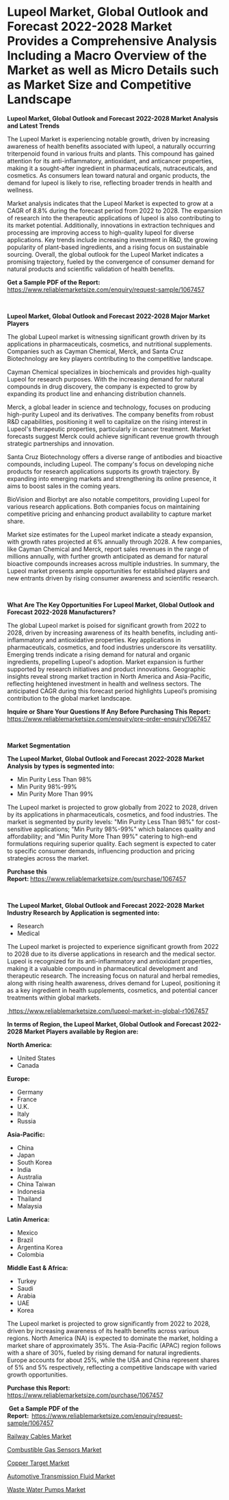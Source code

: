 <p><h1>Lupeol Market, Global Outlook and Forecast 2022-2028 Market Provides a Comprehensive Analysis Including a Macro Overview of the Market as well as Micro Details such as Market Size and Competitive Landscape</h1></p><p><strong>Lupeol Market, Global Outlook and Forecast 2022-2028 Market Analysis and Latest Trends</strong></p>
<p><p>The Lupeol Market is experiencing notable growth, driven by increasing awareness of health benefits associated with lupeol, a naturally occurring triterpenoid found in various fruits and plants. This compound has gained attention for its anti-inflammatory, antioxidant, and anticancer properties, making it a sought-after ingredient in pharmaceuticals, nutraceuticals, and cosmetics. As consumers lean toward natural and organic products, the demand for lupeol is likely to rise, reflecting broader trends in health and wellness.</p><p>Market analysis indicates that the Lupeol Market is expected to grow at a CAGR of 8.8% during the forecast period from 2022 to 2028. The expansion of research into the therapeutic applications of lupeol is also contributing to its market potential. Additionally, innovations in extraction techniques and processing are improving access to high-quality lupeol for diverse applications. Key trends include increasing investment in R&D, the growing popularity of plant-based ingredients, and a rising focus on sustainable sourcing. Overall, the global outlook for the Lupeol Market indicates a promising trajectory, fueled by the convergence of consumer demand for natural products and scientific validation of health benefits.</p></p>
<p><strong>Get a Sample PDF of the Report:&nbsp;</strong> <a href="https://www.reliablemarketsize.com/enquiry/request-sample/1067457">https://www.reliablemarketsize.com/enquiry/request-sample/1067457</a></p>
<p>&nbsp;</p>
<p><strong>Lupeol Market, Global Outlook and Forecast 2022-2028 Major Market Players</strong></p>
<p><p>The global Lupeol market is witnessing significant growth driven by its applications in pharmaceuticals, cosmetics, and nutritional supplements. Companies such as Cayman Chemical, Merck, and Santa Cruz Biotechnology are key players contributing to the competitive landscape.</p><p>Cayman Chemical specializes in biochemicals and provides high-quality Lupeol for research purposes. With the increasing demand for natural compounds in drug discovery, the company is expected to grow by expanding its product line and enhancing distribution channels.</p><p>Merck, a global leader in science and technology, focuses on producing high-purity Lupeol and its derivatives. The company benefits from robust R&D capabilities, positioning it well to capitalize on the rising interest in Lupeol's therapeutic properties, particularly in cancer treatment. Market forecasts suggest Merck could achieve significant revenue growth through strategic partnerships and innovation.</p><p>Santa Cruz Biotechnology offers a diverse range of antibodies and bioactive compounds, including Lupeol. The company's focus on developing niche products for research applications supports its growth trajectory. By expanding into emerging markets and strengthening its online presence, it aims to boost sales in the coming years.</p><p>BioVision and Biorbyt are also notable competitors, providing Lupeol for various research applications. Both companies focus on maintaining competitive pricing and enhancing product availability to capture market share.</p><p>Market size estimates for the Lupeol market indicate a steady expansion, with growth rates projected at 6% annually through 2028. A few companies, like Cayman Chemical and Merck, report sales revenues in the range of millions annually, with further growth anticipated as demand for natural bioactive compounds increases across multiple industries. In summary, the Lupeol market presents ample opportunities for established players and new entrants driven by rising consumer awareness and scientific research.</p></p>
<p>&nbsp;</p>
<p><strong>What Are The Key Opportunities For Lupeol Market, Global Outlook and Forecast 2022-2028 Manufacturers?</strong></p>
<p><p>The global Lupeol market is poised for significant growth from 2022 to 2028, driven by increasing awareness of its health benefits, including anti-inflammatory and antioxidative properties. Key applications in pharmaceuticals, cosmetics, and food industries underscore its versatility. Emerging trends indicate a rising demand for natural and organic ingredients, propelling Lupeol's adoption. Market expansion is further supported by research initiatives and product innovations. Geographic insights reveal strong market traction in North America and Asia-Pacific, reflecting heightened investment in health and wellness sectors. The anticipated CAGR during this forecast period highlights Lupeol’s promising contribution to the global market landscape.</p></p>
<p><strong>Inquire or Share Your Questions If Any Before Purchasing This Report:</strong> <a href="https://www.reliablemarketsize.com/enquiry/pre-order-enquiry/1067457">https://www.reliablemarketsize.com/enquiry/pre-order-enquiry/1067457</a></p>
<p>&nbsp;</p>
<p><strong>Market Segmentation</strong></p>
<p><strong>The Lupeol Market, Global Outlook and Forecast 2022-2028 Market Analysis by types is segmented into:</strong></p>
<p><ul><li>Min Purity Less Than 98%</li><li>Min Purity 98%-99%</li><li>Min Purity More Than 99%</li></ul></p>
<p><p>The Lupeol market is projected to grow globally from 2022 to 2028, driven by its applications in pharmaceuticals, cosmetics, and food industries. The market is segmented by purity levels: "Min Purity Less Than 98%" for cost-sensitive applications; "Min Purity 98%-99%" which balances quality and affordability; and "Min Purity More Than 99%" catering to high-end formulations requiring superior quality. Each segment is expected to cater to specific consumer demands, influencing production and pricing strategies across the market.</p></p>
<p><strong>Purchase this Report:&nbsp;</strong><a href="https://www.reliablemarketsize.com/purchase/1067457">https://www.reliablemarketsize.com/purchase/1067457</a></p>
<p>&nbsp;</p>
<p><strong>The Lupeol Market, Global Outlook and Forecast 2022-2028 Market Industry Research by Application is segmented into:</strong></p>
<p><ul><li>Research</li><li>Medical</li></ul></p>
<p><p>The Lupeol market is projected to experience significant growth from 2022 to 2028 due to its diverse applications in research and the medical sector. Lupeol is recognized for its anti-inflammatory and antioxidant properties, making it a valuable compound in pharmaceutical development and therapeutic research. The increasing focus on natural and herbal remedies, along with rising health awareness, drives demand for Lupeol, positioning it as a key ingredient in health supplements, cosmetics, and potential cancer treatments within global markets.</p></p>
<p><a href="https://www.reliablemarketsize.com/lupeol-market-in-global-r1067457">&nbsp;https://www.reliablemarketsize.com/lupeol-market-in-global-r1067457</a></p>
<p><strong>In terms of Region, the Lupeol Market, Global Outlook and Forecast 2022-2028 Market Players available by Region are:</strong></p>
<p>
    <p> <strong> North America: </strong>
        <ul>
            <li>United States</li>
            <li>Canada</li>
        </ul>
        </p> 
    <p> <strong> Europe: </strong>
        <ul>
            <li>Germany</li>
            <li>France</li>
            <li>U.K.</li>
            <li>Italy</li>
            <li>Russia</li>
        </ul>
        </p> 
    <p> <strong> Asia-Pacific: </strong>
        <ul>
            <li>China</li>
            <li>Japan</li>
            <li>South Korea</li>
            <li>India</li>
            <li>Australia</li>
            <li>China Taiwan</li>
            <li>Indonesia</li>
            <li>Thailand</li>
            <li>Malaysia</li>
        </ul>
        </p> 
    <p> <strong> Latin America: </strong>
        <ul>
            <li>Mexico</li>
            <li>Brazil</li>
            <li>Argentina Korea</li>
            <li>Colombia</li>
        </ul>
        </p> 
    <p> <strong> Middle East & Africa: </strong>
        <ul>
            <li>Turkey</li>
            <li>Saudi</li>
            <li>Arabia</li>
            <li>UAE</li>
            <li>Korea</li>
        </ul>
    </p>
    </p>
<p><p>The Lupeol market is projected to grow significantly from 2022 to 2028, driven by increasing awareness of its health benefits across various regions. North America (NA) is expected to dominate the market, holding a market share of approximately 35%. The Asia-Pacific (APAC) region follows with a share of 30%, fueled by rising demand for natural ingredients. Europe accounts for about 25%, while the USA and China represent shares of 5% and 5% respectively, reflecting a competitive landscape with varied growth opportunities.</p></p>
<p><strong>Purchase this Report: </strong><a href="https://www.reliablemarketsize.com/purchase/1067457">https://www.reliablemarketsize.com/purchase/1067457</a></p>
<p>&nbsp;<strong>Get a Sample PDF of the Report:&nbsp;&nbsp;</strong><a href="https://www.reliablemarketsize.com/enquiry/request-sample/1067457">https://www.reliablemarketsize.com/enquiry/request-sample/1067457</a></p>
<p><strong></strong></p>
<p><p><a href="https://www.linkedin.com/pulse/what-driving-global-railway-cables-market-dive-trends-applications-mhbfe?trackingId=kLQ8boAGSW6JGdL4OOSy8A%3D%3D">Railway Cables Market</a></p><p><a href="https://medium.com/@eloisadavis1985/global-perspectives-on-combustible-gas-sensors-market-trends-and-forecast-2024-2031-1f539e61cbba">Combustible Gas Sensors Market</a></p><p><a href="https://medium.com/@richard.james09789/the-copper-target-market-industry-provides-a-comprehensive-and-current-analysis-of-the-sector-8ea38ce4b522">Copper Target Market</a></p><p><a href="https://issuu.com/reportprime-2/docs/automotive-transmission-fluid-marke_6418d5a4823516">Automotive Transmission Fluid Market</a></p><p><a href="https://www.linkedin.com/pulse/emerging-waste-water-pumps-market-opportunities-analysis-ofwdf?trackingId=Q3rdzJbpQ5y%2FjEsWglJmbQ%3D%3D">Waste Water Pumps Market</a></p></p>